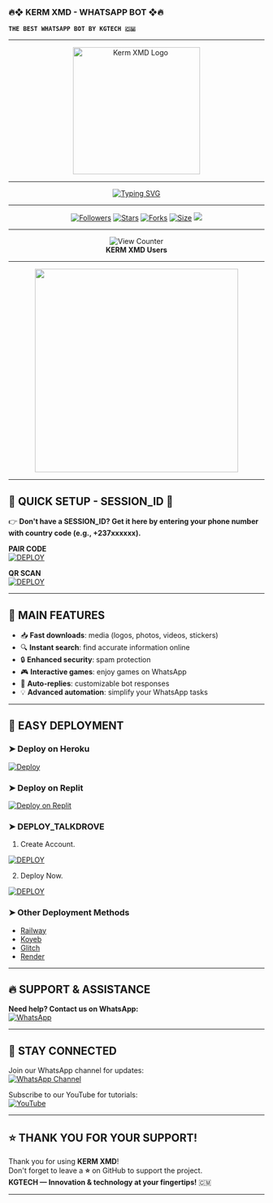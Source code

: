 ### 🔥❖ KERM XMD - WHATSAPP BOT ❖🔥  
**`THE BEST WHATSAPP BOT BY KGTECH 🇨🇲`**

---

<p align="center">
  <img src="https://files.catbox.moe/gqcoxn.jpeg" alt="Kerm XMD Logo" width="250"/>
</p>

---

<p align="center">
  <a href="#"><img src="https://readme-typing-svg.demolab.com?font=Fira+Code&size=22&pause=1000&color=FF4500&center=true&vCenter=true&width=450&lines=🔥+Welcome+to+KERM+XMD+🔥;🚀+The+most+powerful+WhatsApp+Bot!;💻+Developed+by+KGTECH+🇨🇲" alt="Typing SVG"></a>
</p>

---

<p align="center">
<a href="https://github.com/Kgtech-cmr/"><img title="Followers" src="https://img.shields.io/github/followers/Kgtech-cmr?color=blue&style=flat-square"></a>
<a href="https://github.com/Kgtech-cmr/KERM-XMD/stargazers"><img title="Stars" src="https://img.shields.io/github/stars/Kgtech-cmr/KERM-XMD?color=yellow&style=flat-square"></a>
<a href="https://github.com/Kgtech-cmr/KERM-XMD/network/members"><img title="Forks" src="https://img.shields.io/github/forks/Kgtech-cmr/KERM-XMD?color=green&style=flat-square"></a>
<a href="https://github.com/Kgtech-cmr/KERM-XMD/"><img title="Size" src="https://img.shields.io/github/repo-size/Kgtech-cmr/KERM-XMD?style=flat-square&color=red"></a>
<a href="https://github.com/Kgtech-cmr/KERM-XMD/graphs/commit-activity"><img src="https://img.shields.io/badge/Maintenance-YES-green.svg"></a>
</p>

---

<p align="center">
  <img src="https://profile-counter.glitch.me/KERM-XMD/count.svg" alt="View Counter" /><br>
  <strong>KERM XMD Users</strong>
</p>

---

<p align="center">
  <img src="https://media.giphy.com/media/3o7qE6Pnwep9LWrPtu/giphy.gif" width="400"/>
</p>

---

## 🔧 **QUICK SETUP - SESSION_ID** 🔧  
👉 **Don't have a SESSION_ID? Get it here by entering your phone number with country code (e.g., +237xxxxxx).**

**PAIR CODE**  
<a href='https://kgtech-v2-session.onrender.com/pair' target="_blank"><img alt='DEPLOY' src='https://img.shields.io/badge/PAIR-CODE-h?color=navy&style=for-the-badge&logo=visualstudiocode'/></a></p>

**QR SCAN**  
<a href='https://kgtech-v2-session.onrender.com/wasiqr' target="_blank"><img alt='DEPLOY' src='https://img.shields.io/badge/SCAN-QR-h?color=navy&style=for-the-badge&logo=visualstudiocode'/></a></p>

---

## 🚀 **MAIN FEATURES**  
- 📥 **Fast downloads**: media (logos, photos, videos, stickers)  
- 🔍 **Instant search**: find accurate information online  
- 🔒 **Enhanced security**: spam protection  
- 🎮 **Interactive games**: enjoy games on WhatsApp  
- 🤖 **Auto-replies**: customizable bot responses  
- 💡 **Advanced automation**: simplify your WhatsApp tasks  

---

## 📂 **EASY DEPLOYMENT**

### ➤ **Deploy on Heroku**  
[![Deploy](https://www.herokucdn.com/deploy/button.svg)](https://dashboard.heroku.com/new-app?template=https://github.com/Kgtech-cmr/KERM-XMD)

### ➤ **Deploy on Replit**  
[![Deploy on Replit](https://img.shields.io/badge/DEPLOY%20ON%20REPLIT-orange?style=for-the-badge&logo=replit)](https://repl.it/github/Kgtech-cmr/KERM-XMD)

### ➤ **DEPLOY_TALKDROVE**

1. Create Account. 

<a href='https://host.talkdrove.com/auth/signup?ref=8F67E98D' target="_blank"><img alt='DEPLOY' src='https://img.shields.io/badge/CREATE-ACCOUNT-h?color=navy&style=for-the-badge&logo=visualstudiocode'/></a></p>

  2. Deploy Now. 

<a href='https://host.talkdrove.com/dashboard/select-bot/prepare-deployment?botId=4' target="_blank"><img alt='DEPLOY' src='https://img.shields.io/badge/DEPLOY-NOW-h?color=navy&style=for-the-badge&logo=visualstudiocode'/></a></p>


### ➤ **Other Deployment Methods**
- [Railway](https://railway.app/new)  
- [Koyeb](https://app.koyeb.com/auth/signin)  
- [Glitch](https://glitch.com/signup)  
- [Render](https://dashboard.render.com)  

---

## 🔥 **SUPPORT & ASSISTANCE**
**Need help? Contact us on WhatsApp:**  
[![WhatsApp](https://img.shields.io/badge/Whatsapp-25D366?style=for-the-badge&logo=whatsapp&logoColor=white)](https://wa.me/+237659535227?text=*Hi+Kerm!+I+need+help+with+KERM+XMD!*)

---

## 📢 **STAY CONNECTED**
Join our WhatsApp channel for updates:  
[![WhatsApp Channel](https://img.shields.io/badge/WhatsApp%20Channel-red?style=for-the-badge&logo=whatsapp)](https://whatsapp.com/channel/0029Vafn6hc7DAX3fzsKtn45)

Subscribe to our YouTube for tutorials:  
[![YouTube](https://img.shields.io/badge/YouTube-KGTECH-blue?style=for-the-badge&logo=youtube)](https://youtube.com/@KermHackTools-s9s)

---

## ⭐️ **THANK YOU FOR YOUR SUPPORT!**
Thank you for using **KERM XMD**!  
Don't forget to leave a **⭐️** on GitHub to support the project.  
**KGTECH — Innovation & technology at your fingertips!** 🇨🇲

---
